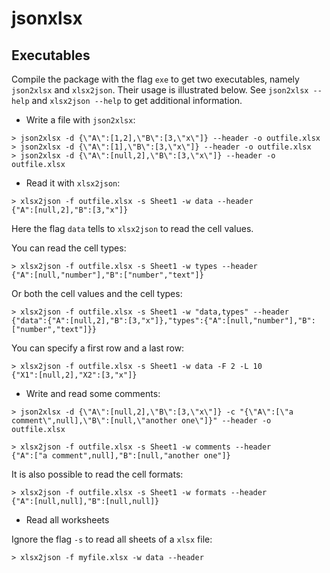 # jsonxlsx

## Executables

Compile the package with the flag `exe` to get two executables, namely
`json2xlsx` and `xlsx2json`.
Their usage is illustrated below.
See `json2xlsx --help` and `xlsx2json --help` to get additional information.

- Write a file with `json2xlsx`:

```
> json2xlsx -d {\"A\":[1,2],\"B\":[3,\"x\"]} --header -o outfile.xlsx
> json2xlsx -d {\"A\":[1],\"B\":[3,\"x\"]} --header -o outfile.xlsx
> json2xlsx -d {\"A\":[null,2],\"B\":[3,\"x\"]} --header -o outfile.xlsx
```

- Read it with `xlsx2json`:

```
> xlsx2json -f outfile.xlsx -s Sheet1 -w data --header
{"A":[null,2],"B":[3,"x"]}
```

Here the flag `data` tells to `xlsx2json` to read the cell values.

You can read the cell types:

```
> xlsx2json -f outfile.xlsx -s Sheet1 -w types --header
{"A":[null,"number"],"B":["number","text"]}
```

Or both the cell values and the cell types:

```
> xlsx2json -f outfile.xlsx -s Sheet1 -w "data,types" --header
{"data":{"A":[null,2],"B":[3,"x"]},"types":{"A":[null,"number"],"B":["number","text"]}}
```

You can specify a first row and a last row:

```
> xlsx2json -f outfile.xlsx -s Sheet1 -w data -F 2 -L 10
{"X1":[null,2],"X2":[3,"x"]}
```

- Write and read some comments:

```
> json2xlsx -d {\"A\":[null,2],\"B\":[3,\"x\"]} -c "{\"A\":[\"a comment\",null],\"B\":[null,\"another one\"]}" --header -o outfile.xlsx
```

```
> xlsx2json -f outfile.xlsx -s Sheet1 -w comments --header
{"A":["a comment",null],"B":[null,"another one"]}
```

It is also possible to read the cell formats:

```
> xlsx2json -f outfile.xlsx -s Sheet1 -w formats --header
{"A":[null,null],"B":[null,null]}
```

- Read all worksheets

Ignore the flag `-s` to read all sheets of a `xlsx` file:

```
> xlsx2json -f myfile.xlsx -w data --header
```
